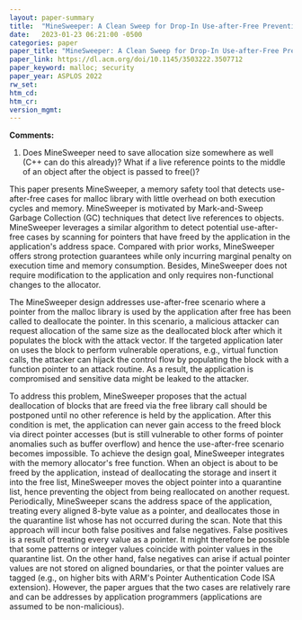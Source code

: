 ```yaml
---
layout: paper-summary
title:  "MineSweeper: A Clean Sweep for Drop-In Use-after-Free Prevention"
date:   2023-01-23 06:21:00 -0500
categories: paper
paper_title: "MineSweeper: A Clean Sweep for Drop-In Use-after-Free Prevention"
paper_link: https://dl.acm.org/doi/10.1145/3503222.3507712
paper_keyword: malloc; security
paper_year: ASPLOS 2022
rw_set:
htm_cd:
htm_cr:
version_mgmt:
---
```


**Comments:**

1. Does MineSweeper need to save allocation size somewhere as well (C++ can do this already)? What if a live reference 
points to the middle of an object after the object is passed to free()?

This paper presents MineSweeper, a memory safety tool that detects use-after-free cases for malloc library with little
overhead on both execution cycles and memory. MineSweeper is motivated by Mark-and-Sweep Garbage Collection (GC)
techniques that detect live references to objects. MineSweeper leverages a similar algorithm to detect potential
use-after-free cases by scanning for pointers that have freed by the application in the application's address space.
Compared with prior works, MineSweeper offers strong protection guarantees while only incurring marginal penalty
on execution time and memory consumption. Besides, MineSweeper does not require modification to the application
and only requires non-functional changes to the allocator.

The MineSweeper design addresses use-after-free scenario where a pointer from the malloc library is used by the 
application after free has been called to deallocate the pointer. In this scenario, a malicious attacker can 
request allocation of the same size as the deallocated block after which it populates the block with the attack vector.
If the targeted application later on uses the block to perform vulnerable operations, e.g., virtual function calls,
the attacker can hijack the control flow by populating the block with a function pointer to an attack routine.
As a result, the application is compromised and sensitive data might be leaked to the attacker. 

To address this problem, MineSweeper proposes that the actual deallocation of blocks that are freed via the free 
library call should be postponed until no other reference is held by the application. After this condition is met,
the application can never gain access to the freed block via direct pointer accesses (but is still vulnerable
to other forms of pointer anomalies such as buffer overflow) and hence the use-after-free scenario becomes impossible.
To achieve the design goal, MineSweeper integrates with the memory allocator's free function. When an object is about to
be freed by the application, instead of deallocating the storage and insert it into the free list, MineSweeper moves 
the object pointer into a quarantine list, hence preventing the object from being reallocated on another request. 
Periodically, MineSweeper scans the address space of the application, treating every aligned 8-byte value as a 
pointer, and deallocates those in the quarantine list whose has not occurred during the scan.
Note that this approach will incur both false positives and false negatives. False positives is a result of 
treating every value as a pointer. It might therefore be possible that some patterns or integer values coincide with 
pointer values in the quarantine list. On the other hand, false negatives can arise if actual pointer values 
are not stored on aligned boundaries, or that the pointer values are tagged (e.g., on higher bits with ARM's 
Pointer Authentication Code ISA extension). However, the paper argues that the two cases are relatively rare and 
can be addresses by application programmers (applications are assumed to be non-malicious).

